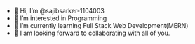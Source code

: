 - 👋 Hi, I’m @sajibsarker-1104003
- 👀 I’m interested in Programming
- 🌱 I’m currently learning Full Stack Web Development(MERN)
- 💞️ I am looking forward to collaborating with all of you.


<!---
sajibsarker-1104003/sajibsarker-1104003 is a ✨ special ✨ repository because its `README.md` (this file) appears on your GitHub profile.
You can click the Preview link to take a look at your changes.
--->
